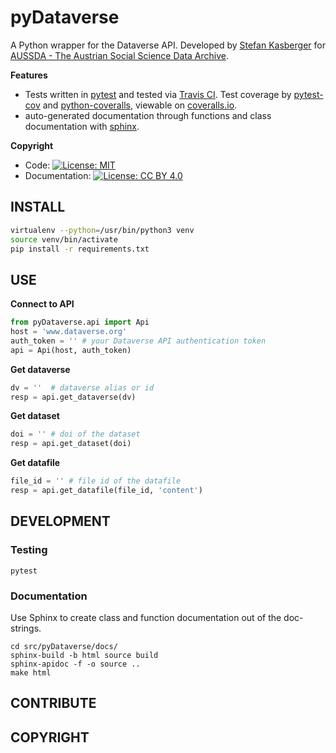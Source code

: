 # pyDataverse

A Python wrapper for the Dataverse API. Developed by [Stefan Kasberger](http://stefankasberger.at) for [AUSSDA - The Austrian Social Science Data Archive](http://aussda.at/).


**Features**

* Tests written in [pytest](https://docs.pytest.org/en/latest/) and tested via [Travis CI](URL). Test coverage by [pytest-cov](https://pypi.org/project/pytest-cov/) and [python-coveralls](https://github.com/z4r/python-coveralls), viewable on [coveralls.io](URL).
* auto-generated documentation through functions and class documentation with [sphinx](http://www.sphinx-doc.org/).


**Copyright**

* Code:  [![License: MIT](https://img.shields.io/badge/License-MIT-yellow.svg)](https://opensource.org/licenses/MIT)
* Documentation:  [![License: CC BY 4.0](https://licensebuttons.net/l/by/4.0/80x15.png)](https://creativecommons.org/licenses/by/4.0/)

## INSTALL

```bash
virtualenv --python=/usr/bin/python3 venv
source venv/bin/activate
pip install -r requirements.txt
```

## USE

**Connect to API**

```python
from pyDataverse.api import Api
host = 'www.dataverse.org'
auth_token = '' # your Dataverse API authentication token
api = Api(host, auth_token)
```
**Get dataverse**

```python
dv = ''  # dataverse alias or id
resp = api.get_dataverse(dv)
```

**Get dataset**

```python
doi = '' # doi of the dataset
resp = api.get_dataset(doi)
```

**Get datafile**

```python
file_id = '' # file id of the datafile
resp = api.get_datafile(file_id, 'content')
```

## DEVELOPMENT

### Testing

```
pytest
```


### Documentation

Use Sphinx to create class and function documentation out of the doc-strings.

```
cd src/pyDataverse/docs/
sphinx-build -b html source build
sphinx-apidoc -f -o source ..
make html
```


## CONTRIBUTE


## COPYRIGHT
